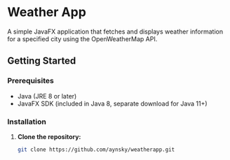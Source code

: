 # Weather App

A simple JavaFX application that fetches and displays weather information for a specified city using the OpenWeatherMap API.

## Getting Started

### Prerequisites

- Java (JRE 8 or later)
- JavaFX SDK (included in Java 8, separate download for Java 11+)

### Installation

1. **Clone the repository:**

   ```bash
   git clone https://github.com/aynsky/weatherapp.git
